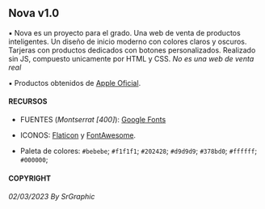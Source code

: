 ## Nova v1.0

▪ Nova es un proyecto para el grado. Una web de venta de productos inteligentes. Un diseño de inicio moderno con colores claros y oscuros. Tarjeras con productos dedicados con botones personalizados. Realizado sin JS, compuesto unicamente por HTML y CSS. *No es una web de venta real*

▪ Productos obtenidos de [Apple Oficial](https://www.apple.com/).

#### RECURSOS 

- FUENTES (*Montserrat [400]*): [Google Fonts](https://fonts.google.com)

- ICONOS: [Flaticon](https://www.flaticon.es/) y [FontAwesome](https://fontawesome.com/).

- Paleta de colores:
  `#bebebe`;
  `#f1f1f1`;
  `#202428`;
  `#d9d9d9`;
  `#378bd0`;
  `#ffffff`;
  `#000000`;

#### COPYRIGHT

###### 02/03/2023 By SrGraphic 

